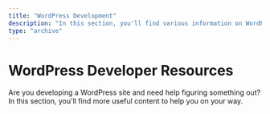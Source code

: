 ```yaml
---
title: "WordPress Development"
description: "In this section, you'll find various information on WordPress development."
type: "archive"
---
```


# WordPress Developer Resources

Are you developing a WordPress site and need help figuring something out? In this section, you'll find more useful content to help you on your way.